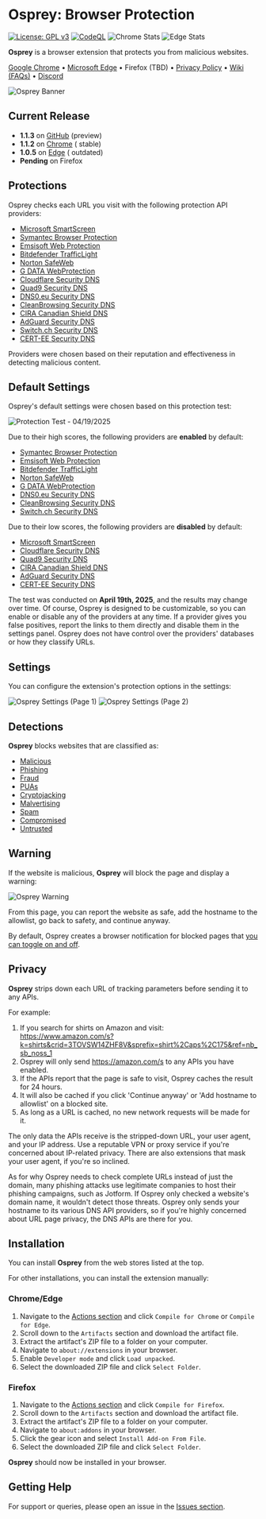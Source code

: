 # Osprey: Browser Protection

[![License: GPL v3](https://img.shields.io/badge/License-GPLv3-blue.svg)](LICENSE)
[![CodeQL](https://github.com/Foulest/Osprey/actions/workflows/github-code-scanning/codeql/badge.svg)](https://github.com/Foulest/Osprey/actions/workflows/github-code-scanning/codeql)
![Chrome Stats](https://img.shields.io/chrome-web-store/users/jmnpibhfpmpfjhhkmpadlbgjnbhpjgnd?label=Chrome%20Users&color=00CC00)
![Edge Stats](https://img.shields.io/badge/dynamic/json?label=Edge%20Users&color=00CC00&query=%24.activeInstallCount&url=https%3A%2F%2Fmicrosoftedge.microsoft.com%2Faddons%2Fgetproductdetailsbycrxid%2Fnopglhplnghfhpniofkcopmhbjdonlgn)

**Osprey** is a browser extension that protects you from malicious websites.

[Google Chrome](https://chromewebstore.google.com/detail/osprey-browser-protection/jmnpibhfpmpfjhhkmpadlbgjnbhpjgnd)
• [Microsoft Edge](https://microsoftedge.microsoft.com/addons/detail/osprey-browser-protectio/nopglhplnghfhpniofkcopmhbjdonlgn)
• Firefox (TBD)
• [Privacy Policy](https://github.com/Foulest/Osprey/blob/main/.github/PRIVACY.md)
• [Wiki (FAQs)](https://github.com/Foulest/Osprey/wiki)
• [Discord](https://discord.gg/ujYcBCgkSr)

![Osprey Banner](https://i.imgur.com/K8m11GN.png)

## Current Release

- **1.1.3** on [GitHub](https://github.com/Foulest/Osprey/actions) (preview)
- **1.1.2**
  on [Chrome](https://chromewebstore.google.com/detail/osprey-browser-protection/jmnpibhfpmpfjhhkmpadlbgjnbhpjgnd) (
  stable)
- **1.0.5**
  on [Edge](https://microsoftedge.microsoft.com/addons/detail/osprey-browser-protectio/nopglhplnghfhpniofkcopmhbjdonlgn) (
  outdated)
- **Pending** on Firefox

## Protections

Osprey checks each URL you visit with the following protection API providers:

- [Microsoft SmartScreen](https://learn.microsoft.com/en-us/windows/security/operating-system-security/virus-and-threat-protection/microsoft-defender-smartscreen)
- [Symantec Browser Protection](https://chromewebstore.google.com/detail/symantec-browser-protecti/hielpjjagjimpgppnopiibaefhfpbpfn)
- [Emsisoft Web Protection](https://emsisoft.com/en/help/1636/web-protection)
- [Bitdefender TrafficLight](https://bitdefender.com/en-us/consumer/trafficlight)
- [Norton SafeWeb](https://safeweb.norton.com)
- [G DATA WebProtection](https://gdata.de/help/en/consumer/FAQ/webProtectionWinFAQ)
- [Cloudflare Security DNS](https://blog.cloudflare.com/introducing-1-1-1-1-for-families/#two-flavors-1-1-1-2-no-malware-1-1-1-3-no-malware-or-adult-content)
- [Quad9 Security DNS](https://quad9.net)
- [DNS0.eu Security DNS](https://dns0.eu/zero)
- [CleanBrowsing Security DNS](https://cleanbrowsing.org/filters/#step3)
- [CIRA Canadian Shield DNS](https://cira.ca/en/canadian-shield)
- [AdGuard Security DNS](https://adguard-dns.io/en/public-dns.html)
- [Switch.ch Security DNS](https://switch.ch/en/dns-firewall)
- [CERT-EE Security DNS](https://ria.ee/en/news/application-developed-cert-ee-protects-against-phishing-and-malware)

Providers were chosen based on their reputation and effectiveness in detecting malicious content.

## Default Settings

Osprey's default settings were chosen based on this protection test:

![Protection Test - 04/19/2025](https://i.imgur.com/BAwZarm.png)

Due to their high scores, the following providers are **enabled** by default:

- [Symantec Browser Protection](https://chromewebstore.google.com/detail/symantec-browser-protecti/hielpjjagjimpgppnopiibaefhfpbpfn)
- [Emsisoft Web Protection](https://emsisoft.com/en/help/1636/web-protection)
- [Bitdefender TrafficLight](https://bitdefender.com/en-us/consumer/trafficlight)
- [Norton SafeWeb](https://safeweb.norton.com)
- [G DATA WebProtection](https://gdata.de/help/en/consumer/FAQ/webProtectionWinFAQ)
- [DNS0.eu Security DNS](https://dns0.eu/zero)
- [CleanBrowsing Security DNS](https://cleanbrowsing.org/filters/#step3)
- [Switch.ch Security DNS](https://switch.ch/en/dns-firewall)

Due to their low scores, the following providers are **disabled** by default:

- [Microsoft SmartScreen](https://learn.microsoft.com/en-us/windows/security/operating-system-security/virus-and-threat-protection/microsoft-defender-smartscreen)
- [Cloudflare Security DNS](https://blog.cloudflare.com/introducing-1-1-1-1-for-families/#two-flavors-1-1-1-2-no-malware-1-1-1-3-no-malware-or-adult-content)
- [Quad9 Security DNS](https://quad9.net)
- [CIRA Canadian Shield DNS](https://cira.ca/en/canadian-shield)
- [AdGuard Security DNS](https://adguard-dns.io/en/public-dns.html)
- [CERT-EE Security DNS](https://ria.ee/en/news/application-developed-cert-ee-protects-against-phishing-and-malware)

The test was conducted on **April 19th, 2025**, and the results may change over time. Of course, Osprey is designed to be
customizable, so you can enable or disable any of the providers at any time. If a provider gives you false positives,
report the links to them directly and disable them in the settings panel. Osprey does not have control over the
providers' databases or how they classify URLs.

## Settings

You can configure the extension's protection options in the settings:

![Osprey Settings (Page 1)](https://i.imgur.com/iADvMVt.png)
![Osprey Settings (Page 2)](https://i.imgur.com/t4oMHx9.png)

## Detections

**Osprey** blocks websites that are classified as:

- [Malicious](https://us.norton.com/blog/malware/what-are-malicious-websites)
- [Phishing](https://f-secure.com/us-en/articles/what-is-phishing)
- [Fraud](https://usa.kaspersky.com/resource-center/preemptive-safety/scam-websites)
- [PUAs](https://us.norton.com/blog/malware/what-are-puas-potentially-unwanted-applications)
- [Cryptojacking](https://kaspersky.com/resource-center/definitions/what-is-cryptojacking)
- [Malvertising](https://malwarebytes.com/malvertising)
- [Spam](https://developers.google.com/search/docs/essentials/spam-policies)
- [Compromised](https://malwarebytes.com/glossary/compromised)
- [Untrusted](https://mcafee.com/blogs/internet-security/how-to-tell-whether-a-website-is-safe-or-unsafe)

## Warning

If the website is malicious, **Osprey** will block the page and display a warning:

![Osprey Warning](https://i.imgur.com/1gzZntl.png)

From this page, you can report the website as safe, add the hostname to the allowlist, go back to safety, and continue
anyway.

By default, Osprey creates a browser notification for blocked pages
that [you can toggle on and off](https://github.com/Foulest/Osprey/wiki/Toggling-Notifications).

## Privacy

**Osprey** strips down each URL of tracking parameters before sending it to any APIs.

For example:

1. If you search for shirts on Amazon and
   visit: https://www.amazon.com/s?k=shirts&crid=3TOVSW14ZHF8V&sprefix=shirt%2Caps%2C175&ref=nb_sb_noss_1
2. Osprey will only send https://amazon.com/s to any APIs you have enabled.
3. If the APIs report that the page is safe to visit, Osprey caches the result for 24 hours.
4. It will also be cached if you click 'Continue anyway' or 'Add hostname to allowlist' on a blocked site.
5. As long as a URL is cached, no new network requests will be made for it.

The only data the APIs receive is the stripped-down URL, your user agent, and your IP address. Use a reputable VPN or
proxy service if you're concerned about IP-related privacy. There are also extensions that mask your user agent, if
you're so inclined.

As for why Osprey needs to check complete URLs instead of just the domain, many phishing attacks use legitimate
companies to host their phishing campaigns, such as Jotform. If Osprey only checked a website's domain name, it wouldn't
detect those threats. Osprey only sends your hostname to its various DNS API providers, so if you're highly concerned
about URL page privacy, the DNS APIs are there for you.

## Installation

You can install **Osprey** from the web stores listed at the top.

For other installations, you can install the extension manually:

### Chrome/Edge

1. Navigate to the [Actions section](https://github.com/Foulest/Osprey/actions/workflows) and click `Compile for Chrome`
   or `Compile for Edge`.
2. Scroll down to the `Artifacts` section and download the artifact file.
3. Extract the artifact's ZIP file to a folder on your computer.
4. Navigate to `about://extensions` in your browser.
5. Enable `Developer mode` and click `Load unpacked`.
6. Select the downloaded ZIP file and click `Select Folder`.

### Firefox

1. Navigate to the [Actions section](https://github.com/Foulest/Osprey/actions/workflows) and click
   `Compile for Firefox`.
2. Scroll down to the `Artifacts` section and download the artifact file.
3. Extract the artifact's ZIP file to a folder on your computer.
4. Navigate to `about:addons` in your browser.
5. Click the gear icon and select `Install Add-on From File`.
6. Select the downloaded ZIP file and click `Select Folder`.

**Osprey** should now be installed in your browser.

## Getting Help

For support or queries, please open an issue in the [Issues section](https://github.com/Foulest/Osprey/issues).

